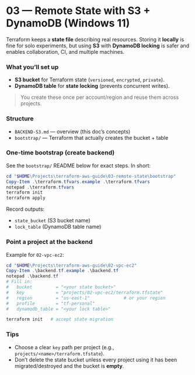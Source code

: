 # 03 — Remote State with S3 + DynamoDB (Windows 11)

Terraform keeps a **state file** describing real resources. Storing it **locally** is fine for solo experiments, but using **S3** with **DynamoDB locking** is safer and enables collaboration, CI, and multiple machines.

### What you’ll set up

* **S3 bucket** for Terraform state (`versioned`, `encrypted`, `private`).
* **DynamoDB table** for **state locking** (prevents concurrent writes).

> You create these once per account/region and reuse them across projects.

### Structure

* `BACKEND-S3.md` — overview (this doc’s concepts)
* `bootstrap/` — Terraform that actually creates the bucket + table

### One-time bootstrap (create backend)

See the `bootstrap/` README below for exact steps. In short:

```powershell
cd "$HOME\Projects\terraform-aws-guide\03-remote-state\bootstrap"
Copy-Item .\terraform.tfvars.example .\terraform.tfvars
notepad .\terraform.tfvars
terraform init
terraform apply
```

Record outputs:

* `state_bucket` (S3 bucket name)
* `lock_table` (DynamoDB table name)

### Point a project at the backend

Example for `02-vpc-ec2`:

```powershell
cd "$HOME\Projects\terraform-aws-guide\02-vpc-ec2"
Copy-Item .\backend.tf.example .\backend.tf
notepad .\backend.tf
# Fill in:
#   bucket         = "<your state bucket>"
#   key            = "projects/02-vpc-ec2/terraform.tfstate"
#   region         = "us-east-1"             # or your region
#   profile        = "tf-personal"
#   dynamodb_table = "<your lock table>"

terraform init   # accept state migration
```

### Tips

* Choose a clear `key` path per project (e.g., `projects/<name>/terraform.tfstate`).
* Don’t delete the state bucket unless every project using it has been migrated/destroyed and the bucket is **empty**.

